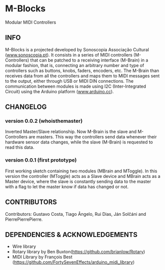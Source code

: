 # M-Blocks
Modular MIDI Controllers

## INFO
M-Blocks is a projected developed by Sonoscopia Associação Cultural (www.sonoscopia.pt). 
It consists in a series of MIDI controllers (M-Controllers) that can be patched to a receiving interface (M-Brain) in a modular fashion, that is, connecting an arbitrary number and type of controllers such as buttons, knobs, faders, encoders, etc. 
The M-Brain than receives data from all the controllers and maps them to MIDI messages sent to the output, either through USB or MIDI DIN connections.
The communication between modules is made using I2C (Inter-Integrated Circuit) using the Arduino platform (www.arduino.cc).  

## CHANGELOG

### version 0.0.2 (whoisthemaster)
Inverted Master/Slave relationship. 
Now M-Brain is the slave and M-Controllers are masters.
This way the controllers send data whenever their hardware sensor data changes, while the slave (M-Brain) is requested to read this data. 

### version 0.0.1 (first prototype)
First working sketch containing two modules (MBrain and MToggle).
In this version the controller (MToggle) acts as a Slave device and MBrain acts as a Master device, where the slave is constantly sending data to the master with a flag to let the master know if data has changed or not. 





## CONTRIBUTORS 
Contributors: Gustavo Costa, Tiago Ângelo, Rui Dias, Ján Solčáni and PierrePierrePierre.

## DEPENDENCIES & ACKNOWLEDGEMENTS
- Wire library 
- Rotary library by Ben Buxton(https://github.com/brianlow/Rotary)
- MIDI Library by François Best (https://github.com/FortySevenEffects/arduino_midi_library)